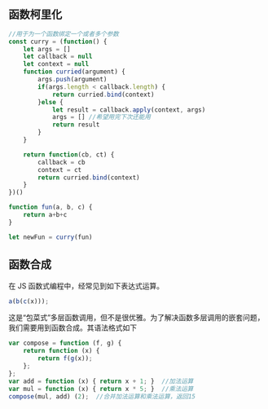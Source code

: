 ## 函数柯里化
```javascript
//用于为一个函数绑定一个或者多个参数
const curry = (function() {
    let args = []
    let callback = null
    let context = null
    function curried(argument) {
        args.push(argument)
        if(args.length < callback.length) {
            return curried.bind(context)
        }else {
            let result = callback.apply(context, args)
            args = [] //希望用完下次还能用
            return result
        }
    }

    return function(cb, ct) {
        callback = cb
        context = ct
        return curried.bind(context)
    }
})()

function fun(a, b, c) {
    return a+b+c
}

let newFun = curry(fun)
```

## 函数合成
在 JS 函数式编程中，经常见到如下表达式运算。
```javascript
a(b(c(x)));
```
这是“包菜式”多层函数调用，但不是很优雅。为了解决函数多层调用的嵌套问题，我们需要用到函数合成。其语法格式如下
```javascript
var compose = function (f, g) {
    return function (x) {
        return f(g(x));
    };
};
var add = function (x) { return x + 1; }  //加法运算
var mul = function (x) { return x * 5; }  //乘法运算
compose(mul, add) (2);  //合并加法运算和乘法运算，返回15
```